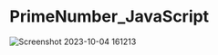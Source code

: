 # PrimeNumber_JavaScript

![Screenshot 2023-10-04 161213](https://github.com/PushpJain009/PrimeNumber_JavaScript/assets/114671782/4614796b-209b-4c17-ae69-4cfc29c0bb65)
